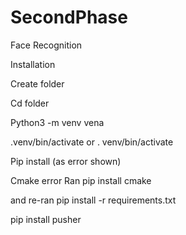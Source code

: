 # SecondPhase
Face Recognition


Installation 

Create folder

Cd folder

Python3 -m venv vena

.venv/bin/activate or . venv/bin/activate

Pip install (as error shown)

Cmake error
Ran pip install cmake 

and re-ran pip install -r requirements.txt 

pip install pusher
